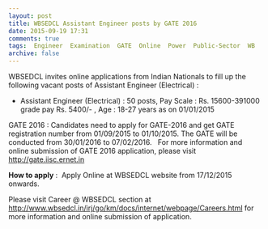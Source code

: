 ```yaml
---
layout: post
title: WBSEDCL Assistant Engineer posts by GATE 2016   
date: 2015-09-19 17:31
comments: true
tags:  Engineer  Examination  GATE  Online  Power  Public-Sector  WB 
archive: false
---
```

WBSEDCL invites online applications from Indian Nationals to fill up the following vacant posts of Assistant Engineer (Electrical) : 



- Assistant Engineer (Electrical) : 50 posts, Pay Scale : Rs. 15600-391000  grade pay Rs. 5400/- , Age : 18-27 years  as on 01/01/2015


GATE 2016 : Candidates need to apply for GATE-2016 and get GATE registration number from 01/09/2015 to 01/10/2015. The GATE will be conducted from 30/01/2016 to 07/02/2016.   For more information and online submission of GATE 2016 application, please visit  http://gate.iisc.ernet.in 

**How to apply** :  Apply Online at WBSEDCL website from 17/12/2015 onwards. 



Please visit Career @ WBSEDCL section at <http://www.wbsedcl.in/irj/go/km/docs/internet/webpage/Careers.html>  for more information and online submission of application.  
